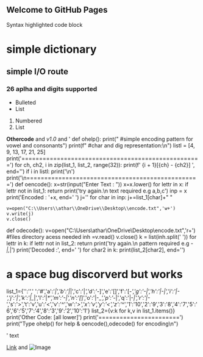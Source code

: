 ## Welcome to GitHub Pages


Syntax highlighted code block

# simple dictionary
## simple I/O route
### 26 aplha and digits supported

- Bulleted
- List

1. Numbered
2. List

**Othercode** and _v1.0_ and '
def ohelp():
    print(" #simple encoding pattern for vowel and consonants")
    print(f" #char and dig representation:\n")
    listl = [4, 9, 13, 17, 21, 25]
    print('===================================================')
    for ch, ch2, i in zip(list_1, list_2, range(32)):
        print(f' {i + 1}[{ch} - {ch2}] ', end='')
        if i in listl:
            print('\n')
    print('\n=================================================')
def oencode():
    x=str(input("Enter Text : "))
    x=x.lower()
    for lettr in x:
        if lettr not in list_1:
            return print('try again.\n text required e.g  a,b,c')
    inp = x
    print('Encoded : '+x, end=' ')
    j=''
    for char in inp:
        j+=list_1[char]+" "
        
    v=open("C:\\Users\\athar\\OneDrive\\Desktop\\encode.txt",'w+')
    v.write(j)
    v.close()

def odecode():
    v=open("C:\\Users\\athar\\OneDrive\\Desktop\\encode.txt",'r+') #files directory acess needed
    inh =v.read()
    v.close()
    k = list(inh.split(' '))
    for lettr in k:
        if lettr not in list_2:
            return print('try again.\n pattern required e.g _-|,_|')
    print('Decoded :', end=' ')
    for char2 in k:
        print(list_2[char2], end='')
  # a space bug discorverd  but works  
list_1={'':'',' ':'#','a':'_|','b':'|_|','c':'|_','d':'-_]','e':'[]','f':'[-_','g':'-|','h':'|-|','i':'|-','j':'_*|','k':'|_*|','l':'|_*','m':'-_*|','n':'[*]','o':'|-_*','p':'-*|','q':'|-*|','r':'|-*','s':'>','t':'v','u':'<','v':'^','w':'*>','x':'*v','y':'<*','z':'*^','1':'10','2':'9','3':'8','4':'7','5':'6','6':'5','7':'4','8':'3','9':'2','10':'1'}
list_2={v:k for k,v in list_1.items()}
print('Other Code: [all lower]')
print('=======================')
print("Type ohelp() for help & oencode(),odecode() for encoding\n")


' text

[Link](url) and ![Image](src)
